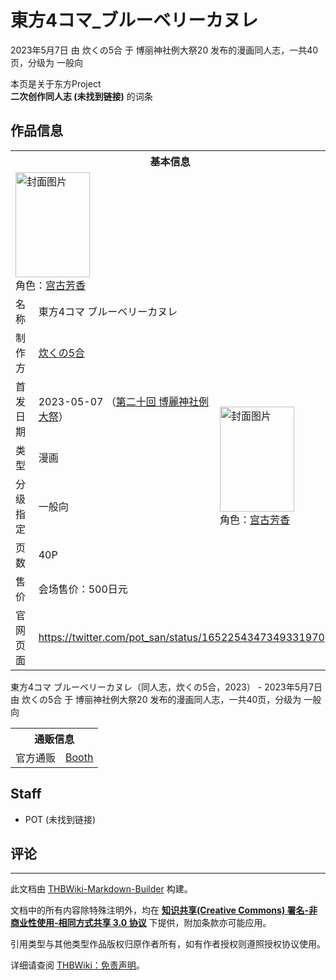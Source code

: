 # 東方4コマ_ブルーベリーカヌレ

<!-- source html: G:\repos\THBWiki-Markdown-Builder\THBWikiMarkdown\Temp\main\d\d7\ns0%3A%E6%9D%B1%E6%96%B94%E3%82%B3%E3%83%9E_%E3%83%96%E3%83%AB%E3%83%BC%E3%83%99%E3%83%AA%E3%83%BC%E3%82%AB%E3%83%8C%E3%83%AC.html -->

2023年5月7日 由 炊くの5合 于 博丽神社例大祭20 发布的漫画同人志，一共40页，分级为 一般向

本页是关于东方Project  
 **二次创作同人志 (未找到链接)** 的词条
## 作品信息

<table><tbody><tr><th colspan="3">基本信息</th></tr><tr><td class="cover-artwork-mobile" colspan="2"><a href="./文件-東方4コマ_ブルーベリーカヌレ封面.jpg.md" class="image" title="封面图片"><img alt="封面图片" src="https://upload.thwiki.cc/thumb/0/0a/%E6%9D%B1%E6%96%B94%E3%82%B3%E3%83%9E_%E3%83%96%E3%83%AB%E3%83%BC%E3%83%99%E3%83%AA%E3%83%BC%E3%82%AB%E3%83%8C%E3%83%AC%E5%B0%81%E9%9D%A2.jpg/119px-%E6%9D%B1%E6%96%B94%E3%82%B3%E3%83%9E_%E3%83%96%E3%83%AB%E3%83%BC%E3%83%99%E3%83%AA%E3%83%BC%E3%82%AB%E3%83%8C%E3%83%AC%E5%B0%81%E9%9D%A2.jpg" decoding="async" loading="lazy" width="119" height="168" srcset="https://upload.thwiki.cc/thumb/0/0a/%E6%9D%B1%E6%96%B94%E3%82%B3%E3%83%9E_%E3%83%96%E3%83%AB%E3%83%BC%E3%83%99%E3%83%AA%E3%83%BC%E3%82%AB%E3%83%8C%E3%83%AC%E5%B0%81%E9%9D%A2.jpg/178px-%E6%9D%B1%E6%96%B94%E3%82%B3%E3%83%9E_%E3%83%96%E3%83%AB%E3%83%BC%E3%83%99%E3%83%AA%E3%83%BC%E3%82%AB%E3%83%8C%E3%83%AC%E5%B0%81%E9%9D%A2.jpg 1.5x, https://upload.thwiki.cc/thumb/0/0a/%E6%9D%B1%E6%96%B94%E3%82%B3%E3%83%9E_%E3%83%96%E3%83%AB%E3%83%BC%E3%83%99%E3%83%AA%E3%83%BC%E3%82%AB%E3%83%8C%E3%83%AC%E5%B0%81%E9%9D%A2.jpg/238px-%E6%9D%B1%E6%96%B94%E3%82%B3%E3%83%9E_%E3%83%96%E3%83%AB%E3%83%BC%E3%83%99%E3%83%AA%E3%83%BC%E3%82%AB%E3%83%8C%E3%83%AC%E5%B0%81%E9%9D%A2.jpg 2x" data-file-width="2150" data-file-height="3035"></a><div class="cover-char">角色：<a href="./宫古芳香.md" title="宫古芳香">宫古芳香</a></div></td>
</tr><tr><td class="label">名称</td><td colspan="2"> 東方4コマ ブルーベリーカヌレ </td></tr><tr><td class="label">制作方</td><td><a href="./炊くの5合.md" title="炊くの5合">炊くの5合</a></td><td class="cover-artwork" rowspan="6" style="min-width:168px;"><a href="./文件-東方4コマ_ブルーベリーカヌレ封面.jpg.md" class="image" title="封面图片"><img alt="封面图片" src="https://upload.thwiki.cc/thumb/0/0a/%E6%9D%B1%E6%96%B94%E3%82%B3%E3%83%9E_%E3%83%96%E3%83%AB%E3%83%BC%E3%83%99%E3%83%AA%E3%83%BC%E3%82%AB%E3%83%8C%E3%83%AC%E5%B0%81%E9%9D%A2.jpg/119px-%E6%9D%B1%E6%96%B94%E3%82%B3%E3%83%9E_%E3%83%96%E3%83%AB%E3%83%BC%E3%83%99%E3%83%AA%E3%83%BC%E3%82%AB%E3%83%8C%E3%83%AC%E5%B0%81%E9%9D%A2.jpg" decoding="async" loading="lazy" width="119" height="168" srcset="https://upload.thwiki.cc/thumb/0/0a/%E6%9D%B1%E6%96%B94%E3%82%B3%E3%83%9E_%E3%83%96%E3%83%AB%E3%83%BC%E3%83%99%E3%83%AA%E3%83%BC%E3%82%AB%E3%83%8C%E3%83%AC%E5%B0%81%E9%9D%A2.jpg/178px-%E6%9D%B1%E6%96%B94%E3%82%B3%E3%83%9E_%E3%83%96%E3%83%AB%E3%83%BC%E3%83%99%E3%83%AA%E3%83%BC%E3%82%AB%E3%83%8C%E3%83%AC%E5%B0%81%E9%9D%A2.jpg 1.5x, https://upload.thwiki.cc/thumb/0/0a/%E6%9D%B1%E6%96%B94%E3%82%B3%E3%83%9E_%E3%83%96%E3%83%AB%E3%83%BC%E3%83%99%E3%83%AA%E3%83%BC%E3%82%AB%E3%83%8C%E3%83%AC%E5%B0%81%E9%9D%A2.jpg/238px-%E6%9D%B1%E6%96%B94%E3%82%B3%E3%83%9E_%E3%83%96%E3%83%AB%E3%83%BC%E3%83%99%E3%83%AA%E3%83%BC%E3%82%AB%E3%83%8C%E3%83%AC%E5%B0%81%E9%9D%A2.jpg 2x" data-file-width="2150" data-file-height="3035"></a><div class="cover-char">角色：<a href="./宫古芳香.md" title="宫古芳香">宫古芳香</a></div></td>
</tr><tr><td class="label">首发日期</td><td>2023-05-07&#160;（<a href="/展会作品列表?e=%E5%8D%9A%E4%B8%BD%E7%A5%9E%E7%A4%BE%E4%BE%8B%E5%A4%A7%E7%A5%AD%2320">第二十回 博麗神社例大祭</a>）</td></tr><tr><td class="label">类型</td><td>漫画</td></tr><tr><td class="label">分级指定</td><td>一般向</td></tr><tr><td class="label">页数</td><td>40P</td></tr><tr><td class="label">售价</td><td>会场售价：500日元</td></tr>
<tr><td class="label">官网页面</td><td colspan="2"><a rel="nofollow" class="external free" href="https://twitter.com/pot_san/status/1652254347349331970">https://twitter.com/pot_san/status/1652254347349331970</a></td></tr></tbody></table>

東方4コマ ブルーベリーカヌレ（同人志，炊くの5合，2023） - 2023年5月7日 由 炊くの5合 于 博丽神社例大祭20 发布的漫画同人志，一共40页，分级为 一般向

<table><tbody><tr><th colspan="3">通贩信息</th></tr><tr><td class="label">官方通贩</td><td colspan="2"><a rel="nofollow" class="external text" href="https://potsan.booth.pm/items/4788895">Booth</a></td></tr></tbody></table>


## Staff
- POT (未找到链接)

## 评论




---

此文档由 [THBWiki-Markdown-Builder](https://github.com/Delsin-Yu/THBWiki-Markdown-Builder) 构建。

文档中的所有内容除特殊注明外，均在 [**知识共享(Creative Commons) 署名-非商业性使用-相同方式共享 3.0 协议**](https://creativecommons.org/licenses/by-sa/3.0/deed.zh-hans) 下提供，附加条款亦可能应用。

引用类型与其他类型作品版权归原作者所有，如有作者授权则遵照授权协议使用。

详细请查阅 [THBWiki：免责声明](https://thbwiki.cc/THBWiki:%E5%85%8D%E8%B4%A3%E5%A3%B0%E6%98%8E)。

